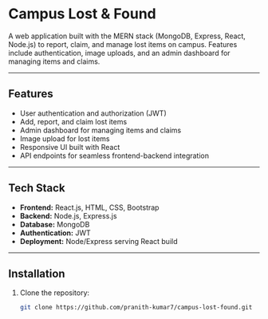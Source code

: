 # Campus Lost & Found

A web application built with the MERN stack (MongoDB, Express, React, Node.js) to report, claim, and manage lost items on campus. Features include authentication, image uploads, and an admin dashboard for managing items and claims.

---

## Features

- User authentication and authorization (JWT)
- Add, report, and claim lost items
- Admin dashboard for managing items and claims
- Image upload for lost items
- Responsive UI built with React
- API endpoints for seamless frontend-backend integration

---

## Tech Stack

- **Frontend:** React.js, HTML, CSS, Bootstrap
- **Backend:** Node.js, Express.js
- **Database:** MongoDB
- **Authentication:** JWT
- **Deployment:** Node/Express serving React build

---

## Installation

1. Clone the repository:
   ```bash
   git clone https://github.com/pranith-kumar7/campus-lost-found.git

